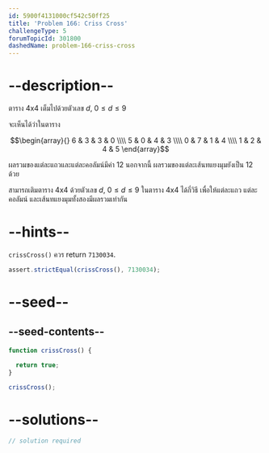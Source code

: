```yaml
---
id: 5900f4131000cf542c50ff25
title: 'Problem 166: Criss Cross'
challengeType: 5
forumTopicId: 301800
dashedName: problem-166-criss-cross
---
```


# --description--

ตาราง 4x4 เต็มไปด้วยตัวเลข $d$, $0 ≤ d ≤ 9$

จะเห็นได้ว่าในตาราง

$$\begin{array}{}
  6 & 3 & 3 & 0 \\\\
  5 & 0 & 4 & 3 \\\\
  0 & 7 & 1 & 4 \\\\
  1 & 2 & 4 & 5
\end{array}$$

ผลรวมของแต่ละแถวและแต่ละคอลัมน์มีค่า 12 นอกจากนี้ ผลรวมของแต่ละเส้นทแยงมุมยังเป็น 12 ด้วย

สามารถเติมตาราง 4x4 ด้วยตัวเลข $d$, $0 ≤ d ≤ 9$ ในตาราง 4x4 ได้กี่วิธี เพื่อให้แต่ละแถว แต่ละคอลัมน์ และเส้นทแยงมุมทั้งสองมีผลรวมเท่ากัน

# --hints--

`crissCross()` ควร return `7130034`.

```js
assert.strictEqual(crissCross(), 7130034);
```

# --seed--

## --seed-contents--

```js
function crissCross() {

  return true;
}

crissCross();
```

# --solutions--

```js
// solution required
```

